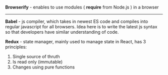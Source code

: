 **Browserify** - enables to use modules ( **require** from Node.js ) in a browser

--------------------------------------------------------------------------------------------------------------------------------------------------

**Babel** - js compiler, which takes in newest ES code and compiles into regular javascript for all browsers.
Idea here is to write the latest js syntax so that developers have similar understanding of code.


**Redux** - state manager, mainly used to manage state in React, has 3 principles:
1) Single source of thruth
2) Is read only (immutable)
3) Changes using pure functions
